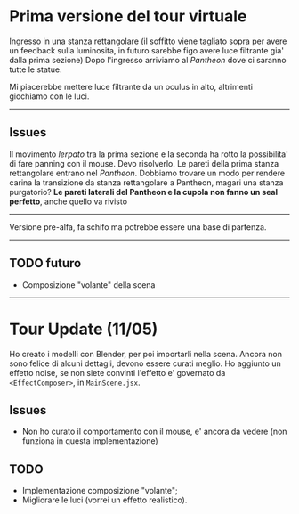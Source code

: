 # Prima versione del tour virtuale
Ingresso in una stanza rettangolare (il soffitto viene tagliato sopra per avere un feedback sulla luminosita,
in futuro sarebbe figo avere luce filtrante gia' dalla prima sezione)
Dopo l'ingresso arriviamo al *Pantheon* dove ci saranno tutte le statue.

Mi piacerebbe mettere luce filtrante da un oculus in alto, altrimenti giochiamo con le luci.

***
## Issues
Il movimento *lerpato* tra la prima sezione e la seconda ha rotto la possibilita' di fare panning con il mouse. Devo risolverlo.
Le pareti della prima stanza rettangolare entrano nel *Pantheon*. Dobbiamo trovare un modo per rendere carina la transizione da stanza rettangolare a Pantheon, magari una stanza purgatorio?
**Le pareti laterali del Pantheon e la cupola non fanno un seal perfetto**, anche quello va rivisto

*** 
Versione pre-alfa, fa schifo ma potrebbe essere una base di partenza.
*** 

## TODO futuro
- Composizione "volante" della scena


***

# Tour Update (11/05)

Ho creato i modelli con Blender, per poi importarli nella scena. 
Ancora non sono felice di alcuni dettagli, devono essere curati meglio.
Ho aggiunto un effetto noise, se non siete convinti l'effetto e' governato da `<EffectComposer>`, in `MainScene.jsx`.
## Issues
- Non ho curato il comportamento con il mouse, e' ancora da vedere (non funziona in questa implementazione)

## TODO
- Implementazione composizione "volante";
- Migliorare le luci (vorrei un effetto realistico).
